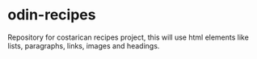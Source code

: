 # odin-recipes
Repository for costarican recipes project, this will use html elements like lists, paragraphs, links, images and headings.

